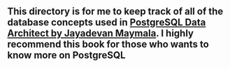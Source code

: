 ## This directory is for me to keep track of all of the database concepts used in [PostgreSQL Data Architect by Jayadevan Maymala](https://www.amazon.com/PostgreSQL-Data-Architects-Jayadevan-Maymala/dp/1783288604). I highly recommend this book for those who wants to know more on PostgreSQL
